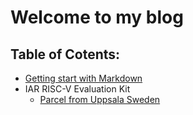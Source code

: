 # **Welcome to my blog**


## Table of Cotents:
- [Getting start with Markdown](article/GettingStartWithMarkDown.md)
 - IAR RISC-V Evaluation Kit
    - [Parcel from Uppsala Sweden](article/\[1\]IAR_RISC_V/0_ParcelFromUppsalaSweden/0_ParcelFromUppsalaSweden)
